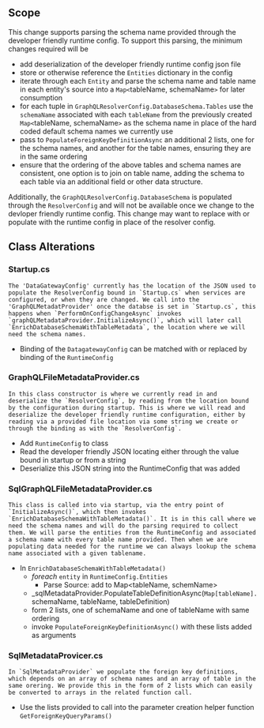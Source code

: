 ## Scope
This change supports parsing the schema name provided through the developer friendly runtime config. To support this parsing, the minimum changes required will be
* add deserialization of the developer friendly runtime config json file
* store or otherwise reference the `Entities` dictionary in the config
* iterate through each `Entity` and parse the schema name and table name in each entity's source into a `Map<`tableName, schemaName`>` for later consumption
* for each tuple in `GraphQLResolverConfig.DatabaseSchema.Tables` use the `schemaName` associated with each `tableName` from the previously created `Map<`tableName, schemaName`>` as the schema name in place of the hard coded default schema names we currently use
* pass to `PopulateForeignKeyDefinitionAsync` an additional 2 lists, one for the schema names, and another for the table names, ensuring they are in the same ordering
* ensure that the ordering of the above tables and schema names are consistent, one option is to join on table name, adding the schema to each table via an additional field or other data structure.

Additionally, the `GraphQLResolverConfig.DatabaseSchema` is populated through the `ResolverConfig` and will not be available once we change to the devloper friendly runtime config. This change may want to replace with or populate with the runtime config in place of the resolver config.

## Class Alterations
### Startup.cs
    The 'DataGatewayConfig' currently has the location of the JSON used to populate the ResolverConfig bound in `Startup.cs` when services are configured, or when they are changed. We call into the 'GraphQLMetadatProvider' once the databse is set in `Startup.cs`, this happens when `PerformOnConfigChangeAsync` invokes `graphQLMetadataProvider.InitializeAsync()`, which will later call `EnrichDatabaseSchemaWithTableMetadata`, the location where we will need the schema names.

* Binding of the `DatagatewayConfig` can be matched with or replaced by binding of the `RuntimeConfig`
### GraphQLFileMetadataProvider.cs
    In this class constructor is where we currently read in and deserialize the `ResolverConfig`, by reading from the location bound by the configuration during startup. This is where we will read and deserialize the developer friendly runtime configuration, either by reading via a provided file location via some string we create or through the binding as with the `ResolverConfig`.
    
* Add `RuntimeConfig` to class
* Read the developer friendly JSON locating either through the value bound in startup or from a string
* Deserialize this JSON string into the RuntimeConfig that was added

### SqlGraphQLFileMetadataProvider.cs 
    This class is called into via startup, via the entry point of `InitializeAsync()`, which then invokes `EnrichDatabaseSchemaWithTableMetadata()`. It is in this call where we need the schema names and will do the parsing required to collect them. We will parse the entities from the RuntimeConfig and associated a schema name with every table name provided. Then when we are populating data needed for the runtime we can always lookup the schema name associated with a given tablename.
* In `EnrichDatabaseSchemaWithTableMetadata()` 
    * _foreach_ `entity` in `RuntimeConfig.Entities`
        * Parse Source: add to Map<tableName, schemName>
    * _sqlMetadataProvider.PopulateTableDefinitionAsync(`Map[tableName].`schemaName, tableName, tableDefinition)
    * form 2 lists, one of schemaName and one of tableName with same ordering
    * invoke `PopulateForeignKeyDefinitionAsync()` with these lists added as arguments
### SqlMetadataProvicer.cs
    In `SqlMetadataProvider` we populate the foreign key definitions, which depends on an array of schema names and an array of table in the same orering. We provide this in the form of 2 lists which can easily be converted to arrays in the related function call.
* Use the lists provided to call into the parameter creation helper function `GetForeignKeyQueryParams()`